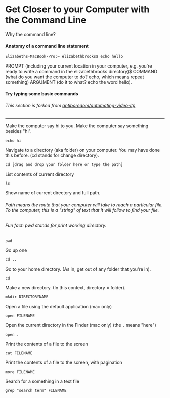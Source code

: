# Get Closer to your Computer with the Command Line

Why the command line? 

#### Anatomy of a command line statement 
```
Elizabeths-MacBook-Pro:~ elizabethbrooks$ echo hello 
```
PROMPT (including your current location in your computer, e.g. you're ready to write a command in the elizabethbrooks directory)$  COMMAND (what do you want the computer to do? echo, which means repeat something) ARGUMENT (do it to what? echo the word hello).


#### Try typing some basic commands
###### This section is forked from [antiboredom/automating-video-itp](https://github.com/antiboredom/automating-video-itp)

----

Make the computer say hi to you. Make the computer say something besides "hi". 

```
echo hi
```

Navigate to a directory (aka folder) on your computer. You may have done this before. (cd stands for change directory). 

```
cd [drag and drop your folder here or type the path] 
```

List contents of current directory 

```
ls 
```

Show name of current directory and full path. 
###### Path means the route that your computer will take to reach a particular file. To the computer, this is a "string" of text that it will follow to find your file. 
###### Fun fact: pwd stands for print working directory. 

```
pwd
```

Go up one

```
cd ..
```

Go to your home directory. (As in, get out of any folder that you're in). 

```
cd
```

Make a new directory. (In this context, directory = folder). 

```
mkdir DIRECTORYNAME
```

Open a file using the default application (mac only)

```
open FILENAME
```

Open the current directory in the Finder (mac only)
(the ```.``` means "here")

```
open .
```

Print the contents of a file to the screen

```
cat FILENAME
```

Print the contents of a file to the screen, with pagination

```
more FILENAME
```

Search for a something in a text file

```
grep "search term" FILENAME
```

